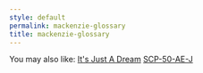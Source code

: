 ```yaml
---
style: default
permalink: mackenzie-glossary
title: mackenzie-glossary
---
```

You may also like:
[It's Just A Dream](http://scp-wiki.net/it-s-just-a-dream)
[SCP-50-AE-J](http://scp-wiki.net/scp-50-ae-j)